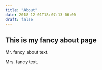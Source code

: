 ```yaml
---
title: "About"
date: 2018-12-01T18:07:13-06:00
draft: false
---
```


## This is my fancy about page

Mr. fancy about text.

Mrs. fancy text.
